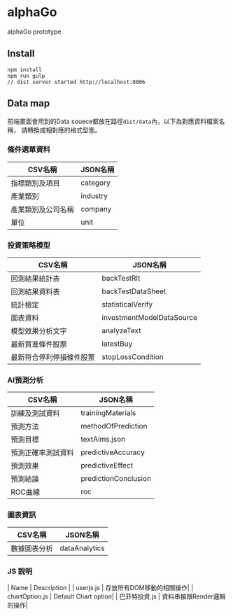# alphaGo
alphaGo prototype

## Install
```
npm install
npm run gulp
// dist server started http://localhost:8006
```

## Data map
前端畫面會用到的Data souece都放在路徑`dist/data`內，以下為對應資料檔案名稱，
請轉換成相對應的格式型態。

### 條件選單資料
| CSV名稱 | JSON名稱 |
| ------ | ---------|
| 指標類別及項目| category |
| 產業類別 | industry|
| 產業類別及公司名稱| company|
| 單位 | unit |

### 投資策略模型
| CSV名稱 | JSON名稱 |
| ------ | ---------|
| 回測結果統計表 | backTestRlt |
| 回測結果資料表 | backTestDataSheet |
| 統計檢定 | statisticalVerify |
| 圖表資料 | investmentModelDataSource |
| 模型效果分析文字 | analyzeText |
| 最新買進條件股票 | latestBuy |
| 最新符合停利停損條件股票 | stopLossCondition |

### AI預測分析
| CSV名稱 | JSON名稱 |
| ------ | ---------|
| 訓練及測試資料 | trainingMaterials |
| 預測方法 | methodOfPrediction |
| 預測目標 | textAims.json |
| 預測正確率測試資料 | predictiveAccuracy |
| 預測效果 | predictiveEffect |
| 預測結論 | predictionConclusion|
| ROC曲線 | roc |

### 圖表資訊
| CSV名稱 | JSON名稱 |
| ------ | ---------|
| 數據圖表分析 | dataAnalytics |

### JS 說明
| Name | Description |
| userjs.js | 存放所有DOM移動的相關操作|
| chartOption.js | Default Chart option|
| 巴菲特投資.js | 資料串接跟Render邏輯的操作|